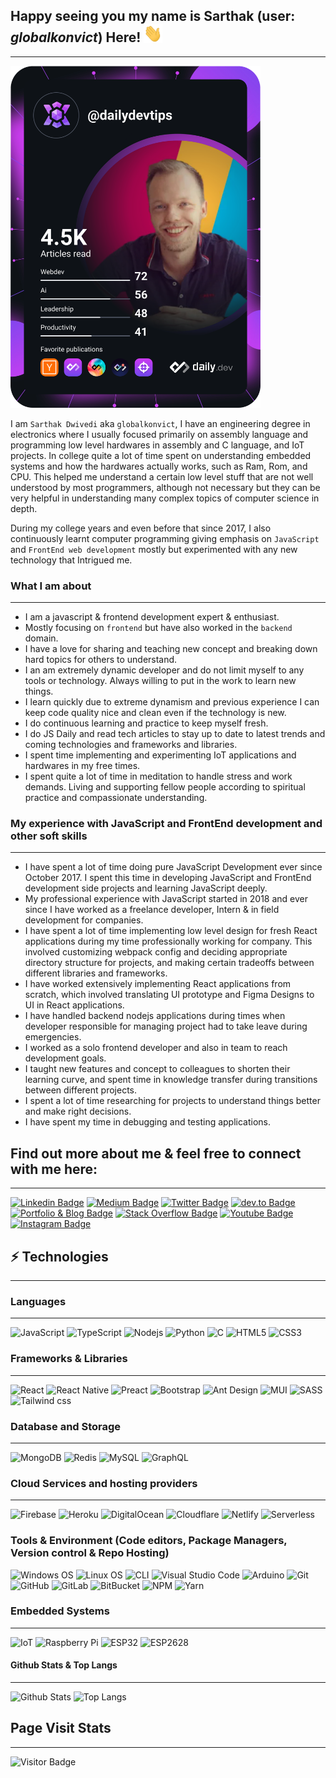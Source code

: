 ## Happy seeing you my name is Sarthak (user: _globalkonvict_) Here! <img src="https://raw.githubusercontent.com/globalkonvict/globalkonvict/master/wave.gif" width="30px">

---

<a href="https://app.daily.dev/DailyDevTips"><img src="https://github.com/rebelchris/rebelchris/blob/master/devcard.svg" width="400" alt="Chris Bongers's Dev Card"/></a>

I am `Sarthak Dwivedi` aka `globalkonvict`, I have an engineering degree in electronics where I usually focused primarily on assembly language and programming low level hardwares in assembly and C language, and IoT projects. In college quite a lot of time spent on understanding embedded systems and how the hardwares actually works, such as Ram, Rom, and CPU. This helped me understand a certain low level stuff that are not well understood by most programmers, although not necessary but they can be very helpful in understanding many complex topics of computer science in depth.

During my college years and even before that since 2017, I also continuously learnt computer programming giving emphasis on `JavaScript` and `FrontEnd web development` mostly but experimented with any new technology that Intrigued me.

### What I am about

---

- I am a javascript & frontend development expert & enthusiast.
- Mostly focusing on `frontend` but have also worked in the `backend` domain.
- I have a love for sharing and teaching new concept and breaking down hard topics for others to understand.
- I an am extremely dynamic developer and do not limit myself to any tools or technology. Always willing to put in the work to learn new things.
- I learn quickly due to extreme dynamism and previous experience I can keep code quality nice and clean even if the technology is new.
- I do continuous learning and practice to keep myself fresh.
- I do JS Daily and read tech articles to stay up to date to latest trends and coming technologies and frameworks and libraries.
- I spent time implementing and experimenting IoT applications and hardwares in my free times.
- I spent quite a lot of time in meditation to handle stress and work demands. Living and supporting fellow people according to spiritual practice and compassionate understanding.

### My experience with JavaScript and FrontEnd development and other soft skills

---

- I have spent a lot of time doing pure JavaScript Development ever since October 2017. I spent this time in developing JavaScript and FrontEnd development side projects and learning JavaScript deeply.
- My professional experience with JavaScript started in 2018 and ever since I have worked as a freelance developer, Intern & in field development for companies.
- I have spent a lot of time implementing low level design for fresh React applications during my time professionally working for company. This involved customizing webpack config and deciding appropriate directory structure for projects, and making certain tradeoffs between different libraries and frameworks.
- I have worked extensively implementing React applications from scratch, which involved translating UI prototype and Figma Designs to UI in React applications.
- I have handled backend nodejs applications during times when developer responsible for managing project had to take leave during emergencies.
- I worked as a solo frontend developer and also in team to reach development goals.
- I taught new features and concept to colleagues to shorten their learning curve, and spent time in knowledge transfer during transitions between different projects.
- I spent a lot of time researching for projects to understand things better and make right decisions.
- I have spent my time in debugging and testing applications.

## Find out more about me & feel free to connect with me here:

---

[![Linkedin Badge](https://img.shields.io/badge/-globalkonvict-blue?style=flat-square&logo=Linkedin&logoColor=white&link=https://www.linkedin.com/in/globalkonvict/)](https://www.linkedin.com/in/globalkonvict/)
[![Medium Badge](https://img.shields.io/badge/-@globalkonvict-03a57a?style=flat-square&labelColor=000000&logo=Medium&link=https://globalkonvict.medium.com/)](https://globalkonvict.medium.com/)
[![Twitter Badge](https://img.shields.io/badge/-globalkonvict-3CBDB1?style=flat-square&logo=Twitter&logoColor=FFFFFFlink=https://twitter.com/globalkonvict)](https://twitter.com/globalkonvict)
[![dev.to Badge](https://img.shields.io/badge/-Dev.to-008000?style=flat-square&logo=devdotto&logoColor=FFFFFFlink=https://dev.to/globalkonvict)](https://dev.to/globalkonvict)
[![Portfolio & Blog Badge](https://img.shields.io/badge/-Personal%20Website-000000?style=flat-square&logo=Bloglovin&logoColor=FFFFFFlink=https://dev.to/globalkonvict)](https://dev.to/globalkonvict)
[![Stack Overflow Badge](https://img.shields.io/badge/-Stack%20Overflow-008000?style=flat-square&logo=stackoverflow&logoColor=FFFFFFlink=https://dev.to/globalkonvict)](https://dev.to/globalkonvict)
[![Youtube Badge](https://img.shields.io/badge/-globalkonvict-darkred?style=flat-square&logo=youtube&logoColor=white&link=https://www.youtube.com/channel/UCucVKfoj5IqzbCCnButhwpg)](https://www.youtube.com/channel/UCucVKfoj5IqzbCCnButhwpg)
[![Instagram Badge](https://img.shields.io/badge/-globalkonvict-purple?style=flat-square&logo=instagram&logoColor=white&link=https://instagram.com/globalkonvict/)](https://instagram.com/globalkonvict)

## ⚡ Technologies

---

### Languages

---

![JavaScript](https://img.shields.io/badge/-JavaScript-black?style=flat-square&logo=javascript)
![TypeScript](https://img.shields.io/badge/-TypeScript-004466?style=flat-square&logo=typescript)
![Nodejs](https://img.shields.io/badge/-Nodejs-black?style=flat-square&logo=Node.js)
![Python](https://img.shields.io/badge/-Python-black?style=flat-square&logo=Python)
![C](https://img.shields.io/badge/-C-00599C?style=flat-square&logo=c)
![HTML5](https://img.shields.io/badge/-HTML5-E34F26?style=flat-square&logo=html5&logoColor=white)
![CSS3](https://img.shields.io/badge/-CSS3-1572B6?style=flat-square&logo=css3)

### Frameworks & Libraries

---

![React](https://img.shields.io/badge/-React-black?style=flat-square&logo=react)
![React Native](https://img.shields.io/badge/-React%20Native-black?style=flat-square&logo=react)
![Preact](https://img.shields.io/badge/-Preact-673AB8?style=flat-square&logo=preact)
![Bootstrap](https://img.shields.io/badge/-Bootstrap-563D7C?style=flat-square&logo=bootstrap)
![Ant Design](https://img.shields.io/badge/-Ant%20Design-0170FE?style=flat-square&logo=antdesign)
![MUI](https://img.shields.io/badge/-MUI-757575?style=flat-square&logo=mui)
![SASS](https://img.shields.io/badge/-Sass-9D0FB0?style=flat-square&logo=sass)
![Tailwind css](https://img.shields.io/badge/-Tailwind%20CSS-512BD4?style=flat-square&logo=tailwindcss)

### Database and Storage

---

![MongoDB](https://img.shields.io/badge/-MongoDB-black?style=flat-square&logo=mongodb)
![Redis](https://img.shields.io/badge/-Redis-black?style=flat-square&logo=Redis)
![MySQL](https://img.shields.io/badge/-MySQL-black?style=flat-square&logo=mysql)
![GraphQL](https://img.shields.io/badge/-GraphQL-E10098?style=flat-square&logo=graphql)

### Cloud Services and hosting providers

---

![Firebase](https://img.shields.io/badge/-Firebase-D83B01?style=flat-square&logo=firebase)
![Heroku](https://img.shields.io/badge/-Heroku-430098?style=flat-square&logo=heroku)
![DigitalOcean](https://img.shields.io/badge/-Digital%20Ocean-darkblue?style=flat-square&logo=digitalocean)
![Cloudflare](https://img.shields.io/badge/-Cloudflare-DA1F26?style=flat-square&logo=cloudflare)
![Netlify](https://img.shields.io/badge/-Netlify-1867C0?style=flat-square&logo=netlify)
![Serverless](https://img.shields.io/badge/-Serverless-0068FF?style=flat-square&logo=serverless)

### Tools & Environment (Code editors, Package Managers, Version control & Repo Hosting)

![Windows OS](https://img.shields.io/badge/-Windows-0078D6?style=flat-square&logo=Windows)
![Linux OS](https://img.shields.io/badge/-Linux-DE00A5?style=flat-square&logo=linux)
![CLI](https://img.shields.io/badge/-CLI-000000?style=flat-square&logo=linux)
![Visual Studio Code](https://img.shields.io/badge/-Visual%20Studio%20Code-007ACC?style=flat-square&logo=visualstudiocode)
![Arduino](https://img.shields.io/badge/-Arduino-darkblue?style=flat-square&logo=arduino)
![Git](https://img.shields.io/badge/-Git-black?style=flat-square&logo=git)
![GitHub](https://img.shields.io/badge/-GitHub-181717?style=flat-square&logo=github)
![GitLab](https://img.shields.io/badge/-GitLab-FCA121?style=flat-square&logo=gitlab)
![BitBucket](https://img.shields.io/badge/-BitBucket-darkblue?style=flat-square&logo=bitbucket)
![NPM](https://img.shields.io/badge/-NPM-CB3837?style=flat-square&logo=npm)
![Yarn](https://img.shields.io/badge/-Yarn-000000?style=flat-square&logo=yarn)

### Embedded Systems

---

![IoT](https://img.shields.io/badge/-IoT-4285F4?style=flat-square&logo=esphome)
![Raspberry Pi](https://img.shields.io/badge/-Raspberry%20Pi-C51A4A?style=flat-square&logo=Raspberry-Pi)
![ESP32](https://img.shields.io/badge/-ESP32-4285F4?style=flat-square&logo=esphome)
![ESP2628](https://img.shields.io/badge/-ESP8266-C51A4A?style=flat-square&logo=esphome)

<!-- ![Java](https://img.shields.io/badge/-java-E34A86?style=flat-square&logo=java) -->
<!-- ![ElasticSearch](https://img.shields.io/badge/-ElasticSearch-005571?style=flat-square&logo=elasticsearch) -->
<!-- ![Apollo GraphQL](https://img.shields.io/badge/-Apollo%20GraphQL-311C87?style=flat-square&logo=apollo-graphql) -->
<!-- ![PostgreSQL](https://img.shields.io/badge/-PostgreSQL-336791?style=flat-square&logo=postgresql) -->
<!-- ![Docker](https://img.shields.io/badge/-Docker-black?style=flat-square&logo=docker) -->
<!-- ![Amazon AWS](https://img.shields.io/badge/Amazon%20AWS-232F3E?style=flat-square&logo=amazon-aws) -->
<!-- ![Microsoft Azure](https://img.shields.io/badge/Microsoft%20Azure-232F7E?style=flat-square&logo=microsoft-azure) -->
<!-- ![Google Cloud](https://img.shields.io/badge/Google%20Cloud-black?style=flat-square&logo=google-cloud) -->

#### Github Stats & Top Langs

---

![Github Stats](https://github-readme-stats.vercel.app/api?username=globalkonvict&count_private=true&show_icons=true&include_all_commits=true&langs_count=10)
![Top Langs](https://github-readme-stats.vercel.app/api/top-langs/?username=globalkonvict&layout=compact)

## Page Visit Stats

---

![Visitor Badge](https://visitor-badge.laobi.icu/badge?page_id=globalkonvict)
